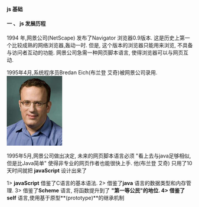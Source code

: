 #### js 基础

#### 一 、 js  发展历程

1994 年,网景公司(NetScape) 发布了Navigator 浏览器0.9版本. 这是历史上第一个比较成熟的网络浏览器,轰动一时. 但是, 这个版本的浏览器只能用来浏览, 不具备与访问者互动的功能. 网景公司急需一种网页脚本语言, 使得浏览器可以与网页互动.


1995年4月,系统程序员Bredan Eich(布兰登 艾奇)被网景公司录用.
![](/assets/brendanEich.png)

1995年5月,网景公司做出决定, 未来的网页脚本语言必须 "看上去与java足够相似, 但是比Java简单" 使得非专业的网页作者也能很快上手. 他(布兰登 艾奇) 只用了10 天时间就把 **javaScript** 设计出来了

1> **javaScript** 借鉴了C语言的基本语法.
2> 借鉴了**java** 语言的数据类型和内存管理.
3> 借鉴了**Scheme** 语言, 将函数提升到了 **"第一等公民"**的地位.
4> 借鉴了**self** 语言,使用基于原型**(prototype)**的继承机制
